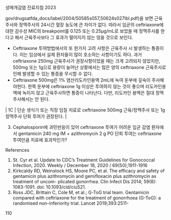 성매개감염 진료지침 2023

gov/drugsatfda_docs/label/2004/50585s057,50624s027lbl.pdf)을 보면 근육주사와 정맥주사의 24시간 혈장 농도에 큰 차이가 없다. 따라서 임균의 ceftriaxone에 대한 감수성 MIC의 breakpoint를 0.125 또는 0.25µg/mL로 보았을 때 정맥주사를 한다고 해서 근육주사보다 그 효과가 떨어지지 않는 않을 것으로 보인다.
*   Ceftriaxone 투여방법에서의 또 한가지 고려 사항은 근육주사 시 발생하는 통증이다. 이는 임상에서 실제 환자들이 많이 호소하는 사항이기도 하다. 과거 ceftriaxone 250mg 근육주사가 권장사항이었을 때는 크게 고려되지 않았지만, 500mg 또는 1g으로 용량이 늘어난 상황에서는 많은 양의 ceftriaxone 근육주사로 인해 발생할 수 있는 통증을 무시할 수 없다.
*   Ceftriaxone 500mg은 1% 염산리도카인용액 2mL에 녹여 둔부에 깊숙이 주사해야한다. 한쪽 둔부에 ceftriaxone 1g 이상은 투여하지 않는 것이 좋으며 리도카인용액에 녹이지 않고 근육주사하면 통증이 나타난다. 다만, 리도카인 용액은 절대 정맥주사해서는 안 된다.

| 1C | 단순 생식기 또는 직장 임질 치료로 ceftriaxone 500mg 근육/정맥주사 또는 1g 정맥주사 단회 투여가 권장된다. |

3. Cephalosporin에 과민반응이 있어 ceftriaxone 투여가 어려운 임균 감염 환자에서 gentamicin 240 mg IM + azithromycin 2 g PO 단회 투여는 ceftriaxone 투여만큼 치료에 효과적인가?

References
1.  St. Cyr et al. Update to CDC’s Treatment Guidelines for Gonococcal Infection, 2020. Weekly / December 18, 2020 / 69(50);1911-1916
2.  Kirkcaldy RD, Weinstock HS, Moore PC, et al. The efficacy and safety of gentamicin plus azithromycin and gemifloxacin plus azithromycin as treatment of uncom- plicated gonorrhea. Clin Infect Dis 2014; 59(8): 1083-1091. doi: 10.1093/cid/ciu521.
3.  Ross JDC, Brittain C, Cole M, et al.; G-ToG trial team. Gentamicin compared with ceftriaxone for the treatment of gonorrhoea (G-ToG): a randomised non-inferiority trial. Lancet 2019;393:2511-

<PAGE>110